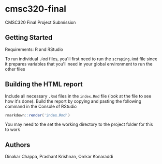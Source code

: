 # cmsc320-final

CMSC320 Final Project Submission

## Getting Started

Requirements: R and RStudio

To run individual `.Rmd` files, you'll first need to run the `scraping.Rmd` file since it prepares variables that you'll need in your global environment to run the other files

## Building the HTML report

Include all necessary `.Rmd` files in the `index.Rmd` file (look at the file to see how it's done). Build the report by copying and pasting the following command in the Console of RStudio

```r
rmarkdown::render('index.Rmd')
```

You may need to the set the working directory to the project folder for this to work

## Authors

Dinakar Chappa, Prashant Krishnan, Omkar Konaraddi
